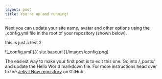 ```yaml
---
layout: post
title: You're up and running!
---
```


Next you can update your site name, avatar and other options using the _config.yml file in the root of your repository (shown below).

this is just a test 2

![_config.yml]({{ site.baseurl }}/images/config.png)

The easiest way to make your first post is to edit this one. Go into /_posts/ and update the Hello World markdown file. For more instructions head over to the [Jekyll Now repository](https://github.com/barryclark/jekyll-now) on GitHub.
